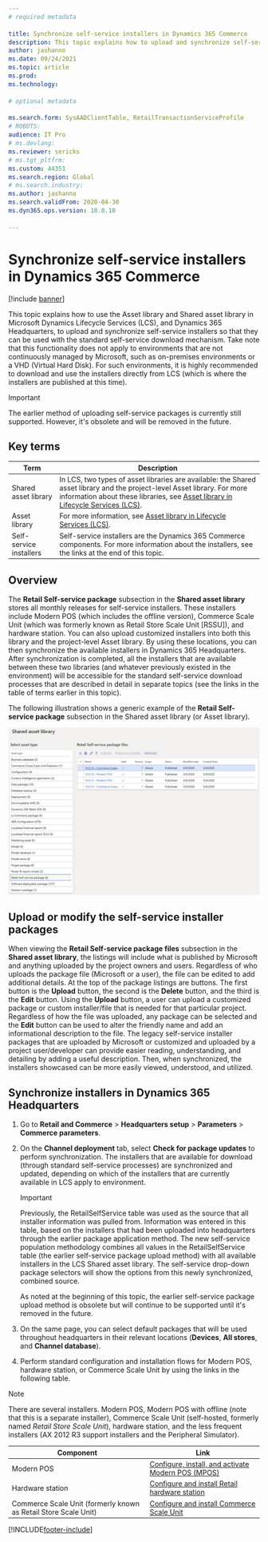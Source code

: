```yaml
---
# required metadata

title: Synchronize self-service installers in Dynamics 365 Commerce
description: This topic explains how to upload and synchronize self-service installers so that they can be used with the standard self-service download mechanism.
author: jashanno
ms.date: 09/24/2021
ms.topic: article
ms.prod: 
ms.technology:  

# optional metadata

ms.search.form: SysAADClientTable, RetailTransactionServiceProfile
# ROBOTS: 
audience: IT Pro
# ms.devlang: 
ms.reviewer: sericks
# ms.tgt_pltfrm: 
ms.custom: 44351
ms.search.region: Global
# ms.search.industry: 
ms.author: jashanno
ms.search.validFrom: 2020-04-30
ms.dyn365.ops.version: 10.0.10

---
```


# Synchronize self-service installers in Dynamics 365 Commerce

[!include [banner](../../includes/banner.md)]

This topic explains how to use the Asset library and Shared asset library in Microsoft Dynamics Lifecycle Services (LCS), and Dynamics 365 Headquarters, to upload and synchronize self-service installers so that they can be used with the standard self-service download mechanism. Take note that this functionality does not apply to environments that are not continuously managed by Microsoft, such as on-premises environments or a VHD (Virtual Hard Disk). For such environments, it is highly recommended to download and use the installers directly from LCS (which is where the installers are published at this time).

> [!IMPORTANT]
> The earlier method of uploading self-service packages is currently still supported. However, it's obsolete and will be removed in the future.

## Key terms

| Term | Description |
|---|---|
| Shared asset library | In LCS, two types of asset libraries are available: the Shared asset library and the project-level Asset library. For more information about these libraries, see [Asset library in Lifecycle Services (LCS)](../../fin-ops-core/dev-itpro/lifecycle-services/asset-library.md). |
| Asset library | For more information, see [Asset library in Lifecycle Services (LCS)](../../fin-ops-core/dev-itpro/lifecycle-services/asset-library.md). |
| Self-service installers | Self-service installers are the Dynamics 365 Commerce components. For more information about the installers, see the links at the end of this topic. |

## Overview

The **Retail Self-service package** subsection in the **Shared asset library** stores all monthly releases for self-service installers. These installers include Modern POS (which includes the offline version), Commerce Scale Unit (which was formerly known as Retail Store Scale Unit \[RSSU\]), and hardware station. You can also upload customized installers into both this library and the project-level Asset library. By using these locations, you can then synchronize the available installers in Dynamics 365 Headquarters. After synchronization is completed, all the installers that are available between these two libraries (and whatever previously existed in the environment) will be accessible for the standard self-service download processes that are described in detail in separate topics (see the links in the table of terms earlier in this topic).

The following illustration shows a generic example of the **Retail Self-service package** subsection in the Shared asset library (or Asset library).

![Retail Self-service package subsection in the Shared asset library.](media/SharedAssets.jpg)

## Upload or modify the self-service installer packages

When viewing the **Retail Self-service package files** subsection in the **Shared asset library**, the listings will include what is published by Microsoft and anything uploaded by the project owners and users. Regardless of who uploads the package file (Microsoft or a user), the file can be edited to add additional details. At the top of the package listings are buttons. The first button is the **Upload** button, the second is the **Delete** button, and the third is the **Edit** button. Using the **Upload** button, a user can upload a customized package or custom installer/file that is needed for that particular project. Regardless of how the file was uploaded, any package can be selected and the **Edit** button can be used to alter the friendly name and add an informational description to the file. The legacy self-service installer packages that are uploaded by Microsoft or customized and uploaded by a project user/developer can provide easier reading, understanding, and detailing by adding a useful description. Then, when synchronized, the installers showcased can be more easily viewed, understood, and utilized.

## Synchronize installers in Dynamics 365 Headquarters

1. Go to **Retail and Commerce** &gt; **Headquarters setup** &gt; **Parameters** &gt; **Commerce parameters**.
2. On the **Channel deployment** tab, select **Check for package updates** to perform synchronization. The installers that are available for download (through standard self-service processes) are synchronized and updated, depending on which of the installers that are currently available in LCS apply to environment.

    > [!IMPORTANT]
    > Previously, the RetailSelfService table was used as the source that all installer information was pulled from. Information was entered in this table, based on the installers that had been uploaded into headquarters through the earlier package application method. The new self-service population methodology combines all values in the RetailSelfService table (the earlier self-service package upload method) with all available installers in the LCS Shared asset library. The self-service drop-down package selectors will show the options from this newly synchronized, combined source.
    >
    > As noted at the beginning of this topic, the earlier self-service package upload method is obsolete but will continue to be supported until it's removed in the future.

3. On the same page, you can select default packages that will be used throughout headquarters in their relevant locations (**Devices**, **All stores**, and **Channel database**).
4. Perform standard configuration and installation flows for Modern POS, hardware station, or Commerce Scale Unit by using the links in the following table.

> [!NOTE]
> There are several installers.  Modern POS, Modern POS with offline (note that this is a separate installer), Commerce Scale Unit (self-hosted, formerly named *Retail Store Scale Unit*), hardware station, and the less frequent installers (AX 2012 R3 support installers and the Peripheral Simulator).

| Component | Link |
|---|---|
| Modern POS | [Configure, install, and activate Modern POS (MPOS)](../retail-modern-pos-device-activation.md) |
| Hardware station | [Configure and install Retail hardware station](../retail-hardware-station-configuration-installation.md) |
| Commerce Scale Unit (formerly known as Retail Store Scale Unit) | [Configure and install Commerce Scale Unit](retail-store-scale-unit-configuration-installation.md) |


[!INCLUDE[footer-include](../../includes/footer-banner.md)]
